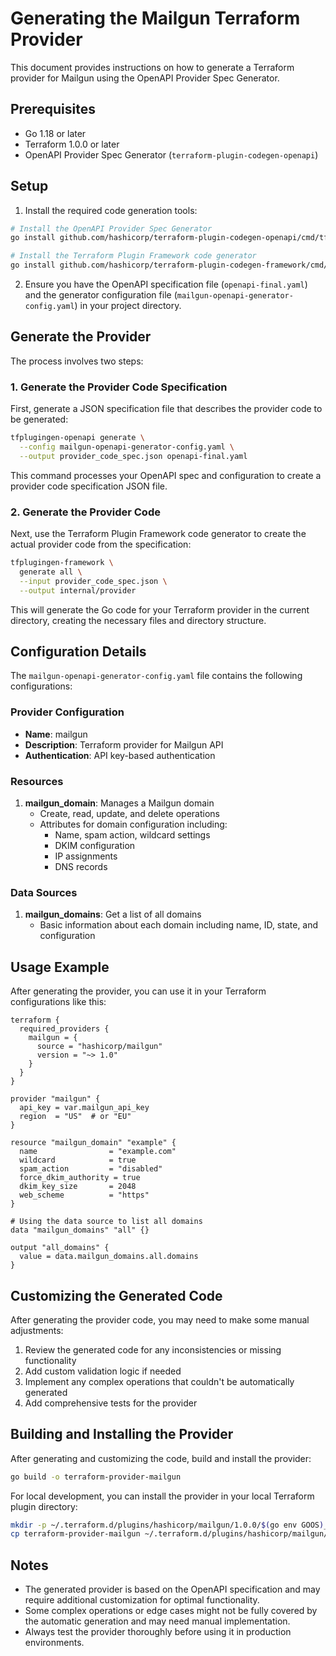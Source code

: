 # Generating the Mailgun Terraform Provider

This document provides instructions on how to generate a Terraform provider for Mailgun using the OpenAPI Provider Spec Generator.

## Prerequisites

- Go 1.18 or later
- Terraform 1.0.0 or later
- OpenAPI Provider Spec Generator (`terraform-plugin-codegen-openapi`)

## Setup

1. Install the required code generation tools:

```bash
# Install the OpenAPI Provider Spec Generator
go install github.com/hashicorp/terraform-plugin-codegen-openapi/cmd/tfplugingen-openapi@latest

# Install the Terraform Plugin Framework code generator
go install github.com/hashicorp/terraform-plugin-codegen-framework/cmd/tfplugingen-framework@latest
```

2. Ensure you have the OpenAPI specification file (`openapi-final.yaml`) and the generator configuration file (`mailgun-openapi-generator-config.yaml`) in your project directory.

## Generate the Provider

The process involves two steps:

### 1. Generate the Provider Code Specification

First, generate a JSON specification file that describes the provider code to be generated:

```bash
tfplugingen-openapi generate \
  --config mailgun-openapi-generator-config.yaml \
  --output provider_code_spec.json openapi-final.yaml
```

This command processes your OpenAPI spec and configuration to create a provider code specification JSON file.

### 2. Generate the Provider Code

Next, use the Terraform Plugin Framework code generator to create the actual provider code from the specification:

```bash
tfplugingen-framework \
  generate all \
  --input provider_code_spec.json \
  --output internal/provider
```

This will generate the Go code for your Terraform provider in the current directory, creating the necessary files and directory structure.

## Configuration Details

The `mailgun-openapi-generator-config.yaml` file contains the following configurations:

### Provider Configuration

- **Name**: mailgun
- **Description**: Terraform provider for Mailgun API
- **Authentication**: API key-based authentication

### Resources

1. **mailgun_domain**: Manages a Mailgun domain
   - Create, read, update, and delete operations
   - Attributes for domain configuration including:
     - Name, spam action, wildcard settings
     - DKIM configuration
     - IP assignments
     - DNS records

### Data Sources

1. **mailgun_domains**: Get a list of all domains
   - Basic information about each domain including name, ID, state, and configuration

## Usage Example

After generating the provider, you can use it in your Terraform configurations like this:

```hcl
terraform {
  required_providers {
    mailgun = {
      source = "hashicorp/mailgun"
      version = "~> 1.0"
    }
  }
}

provider "mailgun" {
  api_key = var.mailgun_api_key
  region  = "US"  # or "EU"
}

resource "mailgun_domain" "example" {
  name                = "example.com"
  wildcard            = true
  spam_action         = "disabled"
  force_dkim_authority = true
  dkim_key_size       = 2048
  web_scheme          = "https"
}

# Using the data source to list all domains
data "mailgun_domains" "all" {}

output "all_domains" {
  value = data.mailgun_domains.all.domains
}
```

## Customizing the Generated Code

After generating the provider code, you may need to make some manual adjustments:

1. Review the generated code for any inconsistencies or missing functionality
2. Add custom validation logic if needed
3. Implement any complex operations that couldn't be automatically generated
4. Add comprehensive tests for the provider

## Building and Installing the Provider

After generating and customizing the code, build and install the provider:

```bash
go build -o terraform-provider-mailgun
```

For local development, you can install the provider in your local Terraform plugin directory:

```bash
mkdir -p ~/.terraform.d/plugins/hashicorp/mailgun/1.0.0/$(go env GOOS)_$(go env GOARCH)
cp terraform-provider-mailgun ~/.terraform.d/plugins/hashicorp/mailgun/1.0.0/$(go env GOOS)_$(go env GOARCH)/
```

## Notes

- The generated provider is based on the OpenAPI specification and may require additional customization for optimal functionality.
- Some complex operations or edge cases might not be fully covered by the automatic generation and may need manual implementation.
- Always test the provider thoroughly before using it in production environments.
